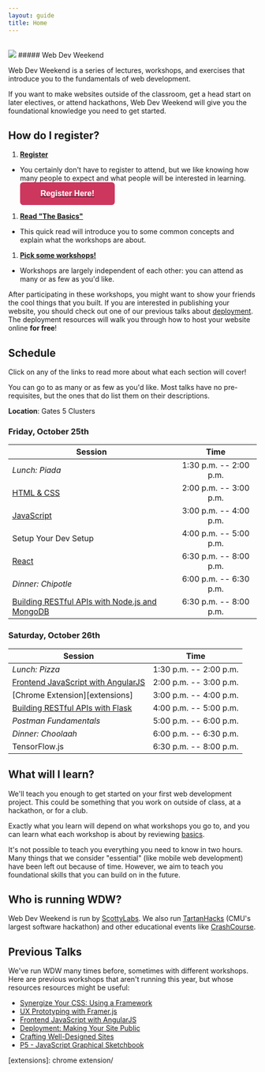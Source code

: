 ```yaml
---
layout: guide
title: Home
---
```


<br>

<img class="hero-logo" src="/wdw/assets/img/logo.svg">
##### Web Dev Weekend


Web Dev Weekend is a series of lectures, workshops, and exercises that introduce
you to the fundamentals of web development.

If you want to make websites outside of the classroom, get a head start on later
electives, or attend hackathons, Web Dev Weekend will give you the foundational
knowledge you need to get started.


## How do I register?

1. __[Register]({{site.registration_link}})__
  - You certainly don't have to register to attend, but we like knowing how many
    people to expect and what people will be interested in learning.
<a href="{{site.registration_link}}"><button style="border:none; display:block; width:40%; background-color: #CD375E; color:white; padding: 14px 28px; text-align:center; font-size:16px; border-radius:6px"><b>Register Here!</b></button></a>


1. __[Read "The Basics"][basics]__
  - This quick read will introduce you to some common concepts and explain what
    the workshops are about.
1. __[Pick some workshops!](#schedule)__
  - Workshops are largely independent of each other: you can attend as many or
    as few as you'd like.

After participating in these workshops, you might want to show your friends the
cool things that you built. If you are interested in publishing your website,
you should check out one of our previous talks about [deployment][deployment].
The deployment resources will walk you through how to host your website online
__for free__!

## Schedule

Click on any of the links to read more about what each section will cover!

You can go to as many or as few as you'd like. Most talks have no
pre-requisites, but the ones that do list them on their descriptions.

**Location**: Gates 5 Clusters

### Friday, October 25th 

| Session                                                      | Time                   |
|--------------------------------------------------------------|:----------------------:|
| *Lunch: Piada*                                               | 1:30 p.m. -- 2:00 p.m. |
| [HTML & CSS][html+css]                                       | 2:00 p.m. -- 3:00 p.m. |
| [JavaScript][javascript]                                     | 3:00 p.m. -- 4:00 p.m. |
| Setup Your Dev Setup                                         | 4:00 p.m. -- 5:00 p.m. |
| [React][react]                                               | 6:30 p.m. -- 8:00 p.m. |
| *Dinner: Chipotle*                                           | 6:00 p.m. -- 6:30 p.m. |
| [Building RESTful APIs with Node.js and MongoDB][rest]       | 6:30 p.m. -- 8:00 p.m. |


### Saturday, October 26th

| Session                                                      | Time                   |
|--------------------------------------------------------------|:----------------------:|
| *Lunch: Pizza*                                               | 1:30 p.m. -- 2:00 p.m. |
| [Frontend JavaScript with AngularJS][javascript]             | 2:00 p.m. -- 3:00 p.m. |
| [Chrome Extension][extensions]                               | 3:00 p.m. -- 4:00 p.m. |
| [Building RESTful APIs with Flask][rest]                     | 4:00 p.m. -- 5:00 p.m. |
| *Postman Fundamentals*                                       | 5:00 p.m. -- 6:00 p.m. |
| *Dinner: Choolaah*                                           | 6:00 p.m. -- 6:30 p.m. |
| TensorFlow.js                                                | 6:30 p.m. -- 8:00 p.m. |



## What will I learn?

We'll teach you enough to get started on your first web development project.
This could be something that you work on outside of class, at a hackathon, or
for a club.

Exactly what you learn will depend on what workshops you go to, and you can
learn what each workshop is about by reviewing [basics][basics].

It's not possible to teach you everything you need to know in two hours. Many
things that we consider "essential" (like mobile web development) have been left
out because of time. However, we aim to teach you foundational skills that you
can build on in the future.


## Who is running WDW?

Web Dev Weekend is run by [ScottyLabs](https://scottylabs.org). We also run
[TartanHacks](http://tartanhacks.com/) (CMU's largest software hackathon) and
other educational events like
[CrashCourse](https://scottylabs.org/crashcourse/).

## Previous Talks

We've run WDW many times before, sometimes with different workshops. Here are
previous workshops that aren't running this year, but whose resources resources
might be useful:

- [Synergize Your CSS: Using a Framework][css-frameworks]
- [UX Prototyping with Framer.js][framer]
- [Frontend JavaScript with AngularJS][angular]
- [Deployment: Making Your Site Public][deployment]
- [Crafting Well-Designed Sites][design]
- [P5 - JavaScript Graphical Sketchbook][p5]

[basics]: basics/
[html+css]: html+css/
[design]: design/
[p5]: p5/
[react]: react/
[css-frameworks]: css/
[javascript]: javascript/
[backend]: backend/
[deployment]: deployment/
[angular]: angular/
[framer]: prototyping/
[rest]: rest/
[extensions]: chrome extension/

<!-- schema.org information about the event, so it shows up in Google -->
<script type="application/ld+json">
{
  "@context": "http://schema.org/",
  "@type": "Event",
  "name": "Web Dev Weekend",
  "organizer": {
    "@type": "Organization",
    "name": "ScottyLabs",
    "sameAs": "https://scottylabs.org/"
  },
  "startDate": "2016-11-4T13:40",
  "endDate": "2016-11-5T20:00",
  "description": "A series of interactive workshops that teach the fundamentals of web development.",
  "location": {
      "@type": "Place",
      "name": "Wean Mac Cluster",
      "address": "WEH 5201"
  },
  "image": "https://scottylabs.org/wdw/assets/img/logo.svg"
  }
</script>
